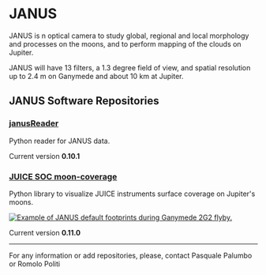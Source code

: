 # JANUS


JANUS is n optical camera to study global, regional and local morphology and processes on the moons, and to perform mapping of the clouds on Jupiter.

JANUS will have 13 filters, a 1.3 degree field of view, and spatial resolution up to 2.4 m on Ganymede and about 10 km at Jupiter.


## JANUS Software Repositories

### [janusReader](https://github.com/JANUS-JUICE/janusReader)

Python reader for JANUS data.

Current version **0.10.1**

### [JUICE SOC moon-coverage](https://moon-coverage.univ-nantes.fr)

Python library to visualize JUICE instruments surface coverage on Jupiter's moons.

[![Example of JANUS default footprints during Ganymede 2G2 flyby.](https://moon-coverage.univ-nantes.fr/en/latest/_images/959c358aba7a5653fffc11ea930c85e73f03846bc0b1209a7c41ac114f8201b6.png)](https://moon-coverage.univ-nantes.fr/en/0.11.0/gallery/trajectory/janus_fov.html)

Current version **0.11.0**

---

For any information or add repositories, please, contact Pasquale Palumbo or Romolo Politi
